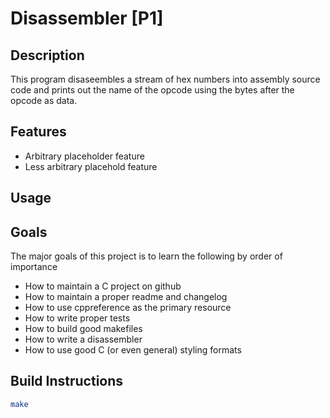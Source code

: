 # Disassembler [P1]

## Description
This program disaseembles a stream of hex numbers into assembly source code and prints out the name of the opcode using the bytes after the opcode as data.

## Features
- Arbitrary placeholder feature
- Less arbitrary placehold feature

## Usage

## Goals
The major goals of this project is to learn the following by order of importance
- How to maintain a C project on github
- How to maintain a proper readme and changelog
- How to use cppreference as the primary resource
- How to write proper tests
- How to build good makefiles
- How to write a disassembler
- How to use good C (or even general) styling formats

## Build Instructions
```bash
make
